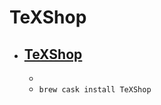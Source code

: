 # TeXShop
- [TeXShop](https://pages.uoregon.edu/koch/texshop/)
  - 
  - 
  - `brew cask install TeXShop`
